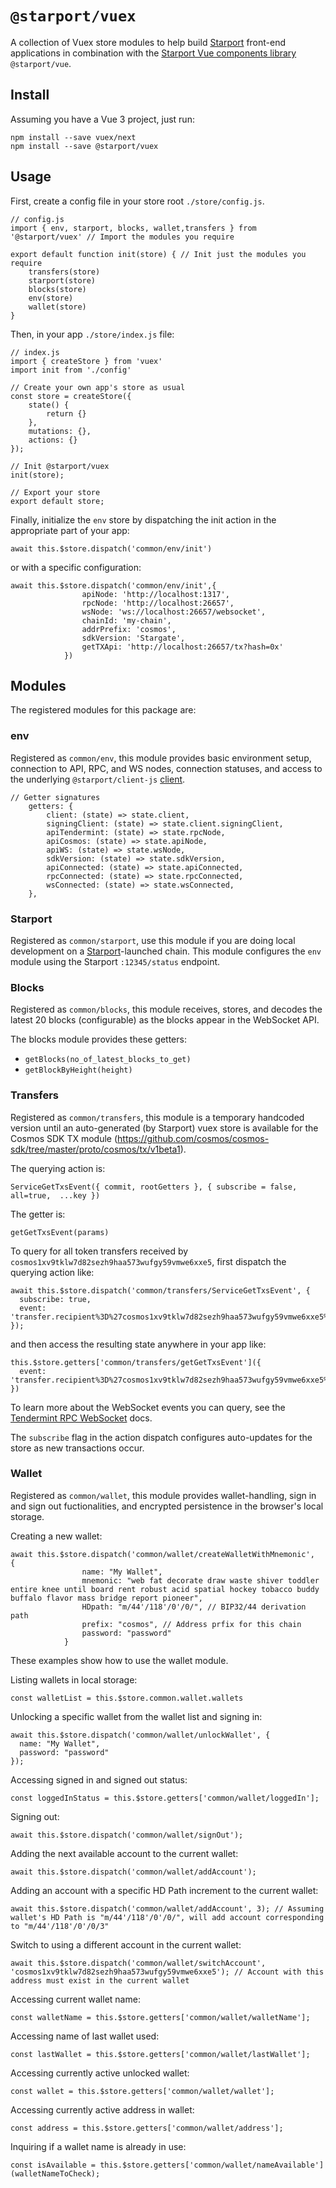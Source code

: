 # `@starport/vuex`

A collection of Vuex store modules to help build [Starport](http://github.com/tendermint/starport) front-end applications in combination with the [Starport Vue  components library](https://github.com/tendermint/vue/tree/develop/packages/vue) `@starport/vue`.

## Install

Assuming you have a Vue 3 project, just run:

```
npm install --save vuex/next
npm install --save @starport/vuex
```

## Usage

First, create a config file in your store root `./store/config.js`.

```
// config.js
import { env, starport, blocks, wallet,transfers } from '@starport/vuex' // Import the modules you require

export default function init(store) { // Init just the modules you require
	transfers(store)
	starport(store)
	blocks(store)
	env(store)
	wallet(store)
}
```

Then, in your app `./store/index.js` file:

```
// index.js
import { createStore } from 'vuex'
import init from './config'

// Create your own app's store as usual
const store = createStore({  
	state() {
		return {}
	},
	mutations: {},
	actions: {}
});

// Init @starport/vuex
init(store);

// Export your store
export default store;
```

Finally, initialize the `env` store by dispatching the init action in the appropriate part of your app:

```
await this.$store.dispatch('common/env/init')
```

or with a specific configuration:

```
await this.$store.dispatch('common/env/init',{
				apiNode: 'http://localhost:1317',
				rpcNode: 'http://localhost:26657',
				wsNode: 'ws://localhost:26657/websocket',
				chainId: 'my-chain',
				addrPrefix: 'cosmos',
				sdkVersion: 'Stargate',
				getTXApi: 'http://localhost:26657/tx?hash=0x'
			})
```

## Modules

The registered modules for this package are:

### env 

Registered as `common/env`, this module provides basic environment setup, connection to API, RPC, and WS nodes, connection statuses, and access to the underlying `@starport/client-js` [client](https://github.com/tendermint/vue/tree/develop/packages/client-js).

```
// Getter signatures
	getters: {
		client: (state) => state.client,
		signingClient: (state) => state.client.signingClient,
		apiTendermint: (state) => state.rpcNode,
		apiCosmos: (state) => state.apiNode,
		apiWS: (state) => state.wsNode,
		sdkVersion: (state) => state.sdkVersion,
		apiConnected: (state) => state.apiConnected,
		rpcConnected: (state) => state.rpcConnected,
		wsConnected: (state) => state.wsConnected,
	},
```

### Starport

Registered as `common/starport`, use this module if you are doing local development on a [Starport](http://github.com/tendermint/starport)-launched chain. This module configures the `env` module using the Starport `:12345/status` endpoint.

### Blocks

Registered as `common/blocks`, this module receives, stores, and decodes the latest 20 blocks (configurable) as the blocks appear in the WebSocket API.

The blocks module provides these getters:

- `getBlocks(no_of_latest_blocks_to_get)`
- `getBlockByHeight(height)`


### Transfers

Registered as `common/transfers`, this module is a temporary handcoded version until an auto-generated (by Starport) vuex store is available for the Cosmos SDK TX module (https://github.com/cosmos/cosmos-sdk/tree/master/proto/cosmos/tx/v1beta1).

The querying action is:

```
ServiceGetTxsEvent({ commit, rootGetters }, { subscribe = false, all=true,  ...key })
```

The getter is:

```
getGetTxsEvent(params)
```

To query for all token transfers received by `cosmos1xv9tklw7d82sezh9haa573wufgy59vmwe6xxe5`, first dispatch the querying action like: 

```
await this.$store.dispatch('common/transfers/ServiceGetTxsEvent', {
  subscribe: true,
  event: 'transfer.recipient%3D%27cosmos1xv9tklw7d82sezh9haa573wufgy59vmwe6xxe5%27'
});
```

and then access the resulting state anywhere in your app like:

```
this.$store.getters['common/transfers/getGetTxsEvent']({
  event: 'transfer.recipient%3D%27cosmos1xv9tklw7d82sezh9haa573wufgy59vmwe6xxe5%27'
})
```

To learn more about the WebSocket events you can query, see the [Tendermint RPC WebSocket](https://docs.tendermint.com/master/rpc/#/Websocket/subscribe) docs.

The `subscribe` flag in the action dispatch configures auto-updates for the store as new transactions occur.

### Wallet

Registered as `common/wallet`, this module provides wallet-handling, sign in and sign out fuctionalities, and encrypted persistence in the browser's local storage.

Creating a new wallet:
```
await this.$store.dispatch('common/wallet/createWalletWithMnemonic', 		{
				name: "My Wallet",
				mnemonic: "web fat decorate draw waste shiver toddler entire knee until board rent robust acid spatial hockey tobacco buddy buffalo flavor mass bridge report pioneer",
				HDpath: "m/44'/118'/0'/0/", // BIP32/44 derivation path
				prefix: "cosmos", // Address prfix for this chain
				password: "password" 
			}
```

These examples show how to use the wallet module.

Listing wallets in local storage:
```
const walletList = this.$store.common.wallet.wallets
```

Unlocking a specific wallet from the wallet list and signing in:
```
await this.$store.dispatch('common/wallet/unlockWallet', {
  name: "My Wallet",
  password: "password"
});
```

Accessing signed in and signed out status:
```
const loggedInStatus = this.$store.getters['common/wallet/loggedIn'];
```

Signing out:
```
await this.$store.dispatch('common/wallet/signOut');
``` 

Adding the next available account to the current wallet:
```
await this.$store.dispatch('common/wallet/addAccount');
```

Adding an account with a specific HD Path increment to the current wallet:
```
await this.$store.dispatch('common/wallet/addAccount', 3); // Assuming wallet's HD Path is "m/44'/118'/0'/0/", will add account corresponding to "m/44'/118'/0'/0/3"
```

Switch to using a different account in the current wallet:
```
await this.$store.dispatch('common/wallet/switchAccount', 'cosmos1xv9tklw7d82sezh9haa573wufgy59vmwe6xxe5'); // Account with this address must exist in the current wallet
```

Accessing current wallet name:
```
const walletName = this.$store.getters['common/wallet/walletName'];
```

Accessing name of last wallet used:
```
const lastWallet = this.$store.getters['common/wallet/lastWallet'];
```

Accessing currently active unlocked wallet:
```
const wallet = this.$store.getters['common/wallet/wallet'];
```

Accessing currently active address in wallet:
```
const address = this.$store.getters['common/wallet/address'];
```

Inquiring if a wallet name is already in use:
```
const isAvailable = this.$store.getters['common/wallet/nameAvailable'](walletNameToCheck);
```
